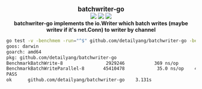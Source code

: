 <p align="center">
  <b>
    <span style="font-size:larger;">batchwriter-go</span>
  </b>
  <br />
   <a href="https://travis-ci.org/detailyang/batchwriter-go"><img src="https://travis-ci.org/detailyang/batchwriter-go.svg?branch=master" /></a>
   <a href="https://ci.appveyor.com/project/detailyang/batchwriter-go"><img src="https://ci.appveyor.com/api/projects/status/hf9iekr7d9vdq9x4?svg=true" /></a>
   <a href="https://godoc.org/github.com/detailyang/batchwriter-go">
      <img src="https://godoc.org/github.com/detailyang/batchwriter-go?status.svg"/>
   </a>
   <br />
   <b>batchwriter-go implements the io.Writer which batch writes (maybe writev if it's net.Conn) to writer by channel</b>
</p>

```bash
go test -v -benchmem -run="^$" github.com/detailyang/batchwriter-go -bench "^Benchmark"
goos: darwin
goarch: amd64
pkg: github.com/detailyang/batchwriter-go
BenchmarkBatchWrite-8           	 2929246	       369 ns/op	     20997 failure	   2908249 success	     139 B/op	       1 allocs/op
BenchmarkBatchWriteParallel-8   	45410478	        35.0 ns/op	  45330196 failure	     80282 success	       0 B/op	       0 allocs/op
PASS
ok  	github.com/detailyang/batchwriter-go	3.131s
```
